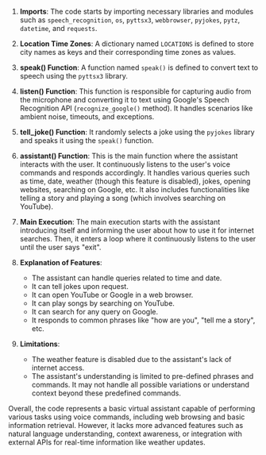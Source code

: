 
1. **Imports**: The code starts by importing necessary libraries and modules such as `speech_recognition`, `os`, `pyttsx3`, `webbrowser`, `pyjokes`, `pytz`, `datetime`, and `requests`.

2. **Location Time Zones**: A dictionary named `LOCATIONS` is defined to store city names as keys and their corresponding time zones as values.

3. **speak() Function**: A function named `speak()` is defined to convert text to speech using the `pyttsx3` library.

4. **listen() Function**: This function is responsible for capturing audio from the microphone and converting it to text using Google's Speech Recognition API (`recognize_google()` method). It handles scenarios like ambient noise, timeouts, and exceptions.

5. **tell_joke() Function**: It randomly selects a joke using the `pyjokes` library and speaks it using the `speak()` function.

6. **assistant() Function**: This is the main function where the assistant interacts with the user. It continuously listens to the user's voice commands and responds accordingly. It handles various queries such as time, date, weather (though this feature is disabled), jokes, opening websites, searching on Google, etc. It also includes functionalities like telling a story and playing a song (which involves searching on YouTube).

7. **Main Execution**: The main execution starts with the assistant introducing itself and informing the user about how to use it for internet searches. Then, it enters a loop where it continuously listens to the user until the user says "exit".

8. **Explanation of Features**:
   - The assistant can handle queries related to time and date.
   - It can tell jokes upon request.
   - It can open YouTube or Google in a web browser.
   - It can play songs by searching on YouTube.
   - It can search for any query on Google.
   - It responds to common phrases like "how are you", "tell me a story", etc.

9. **Limitations**:
   - The weather feature is disabled due to the assistant's lack of internet access.
   - The assistant's understanding is limited to pre-defined phrases and commands. It may not handle all possible variations or understand context beyond these predefined commands.

Overall, the code represents a basic virtual assistant capable of performing various tasks using voice commands, including web browsing and basic information retrieval. However, it lacks more advanced features such as natural language understanding, context awareness, or integration with external APIs for real-time information like weather updates.
